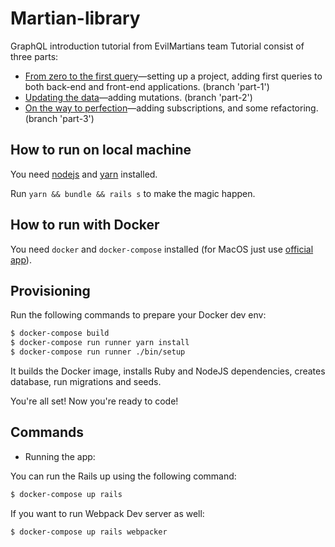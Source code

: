 # Martian-library

GraphQL introduction tutorial from EvilMartians team
Tutorial consist of three parts:
- [From zero to the first query](https://evilmartians.com/chronicles/graphql-on-rails-1-from-zero-to-the-first-query)—setting up a project, adding first queries to both back-end and front-end applications. (branch 'part-1')
- [Updating the data](https://evilmartians.com/chronicles/graphql-on-rails-2-updating-the-data)—adding mutations. (branch 'part-2')
- [On the way to perfection](https://evilmartians.com/chronicles/graphql-on-rails-3-on-the-way-to-perfection)—adding subscriptions, and some refactoring. (branch 'part-3')

## How to run on local machine

You need [nodejs](https://nodejs.org/en/download/) and [yarn](https://yarnpkg.com/lang/en/docs/install) installed.

Run `yarn && bundle && rails s` to make the magic happen.

## How to run with Docker

You need `docker` and `docker-compose` installed (for MacOS just use [official app](https://docs.docker.com/engine/installation/mac/)).

## Provisioning

Run the following commands to prepare your Docker dev env:

```sh
$ docker-compose build
$ docker-compose run runner yarn install
$ docker-compose run runner ./bin/setup
```

It builds the Docker image, installs Ruby and NodeJS dependencies, creates database, run migrations and seeds.

You're all set! Now you're ready to code!

## Commands

- Running the app:

You can run the Rails up using the following command:

```sh
$ docker-compose up rails
```

If you want to run Webpack Dev server as well:

```sh
$ docker-compose up rails webpacker
```
